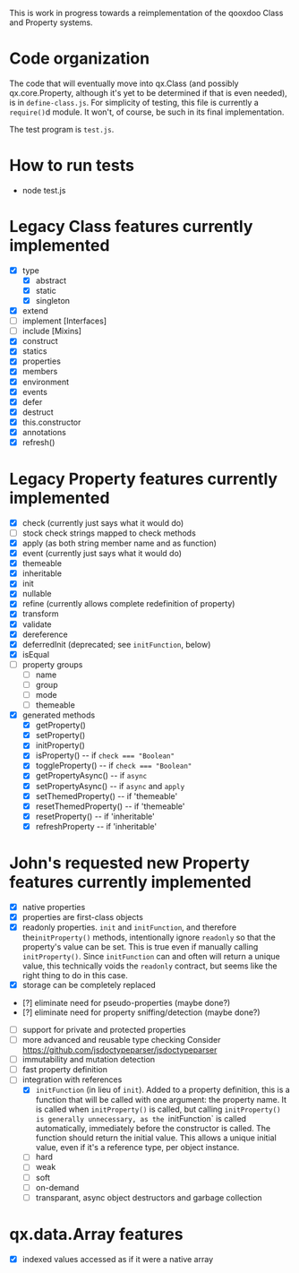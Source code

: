 This is work in progress towards a reimplementation of the qooxdoo
Class and Property systems.

# Code organization
The code that will eventually move into qx.Class (and possibly
qx.core.Property, although it's yet to be determined if that is even
needed), is in `define-class.js`. For simplicity of testing, this file
is currently a `require()`d module. It won't, of course, be such in
its final implementation.

The test program is `test.js`.

# How to run tests
- node test.js

# Legacy Class features currently implemented
- [x] type
  - [x] abstract
  - [x] static
  - [x] singleton
- [x] extend
- [ ] implement [Interfaces]
- [ ] include [Mixins]
- [x] construct
- [x] statics
- [x] properties
- [x] members
- [x] environment
- [x] events
- [x] defer
- [x] destruct
- [x] this.constructor
- [x] annotations
- [x] refresh()

# Legacy Property features currently implemented
- [x] check (currently just says what it would do)
- [ ] stock check strings mapped to check methods
- [x] apply (as both string member name and as function)
- [x] event (currently just says what it would do)
- [x] themeable
- [x] inheritable
- [x] init
- [x] nullable
- [x] refine (currently allows complete redefinition of property)
- [x] transform
- [x] validate
- [x] dereference
- [x] deferredInit (deprecated; see `initFunction`, below)
- [x] isEqual
- [ ] property groups
  - [ ] name
  - [ ] group
  - [ ] mode
  - [ ] themeable
- [x] generated methods
  - [x] getProperty()
  - [x] setProperty()
  - [x] initProperty()
  - [x] isProperty() -- if `check === "Boolean"`
  - [x] toggleProperty() -- if `check === "Boolean"`
  - [x] getPropertyAsync() -- if `async`
  - [x] setPropertyAsync() -- if `async` and `apply`
  - [x] setThemedProperty() -- if 'themeable'
  - [x] resetThemedProperty() -- if 'themeable'
  - [x] resetProperty() -- if 'inheritable'
  - [x] refreshProperty -- if 'inheritable'

# John's requested new Property features currently implemented
- [x] native properties
- [x] properties are first-class objects
- [x] readonly properties. `init` and `initFunction`, and therefore
  the`initProperty()` methods, intentionally ignore `readonly` so that
  the property's value can be set. This is true even if manually
  calling `initProperty()`. Since `initFunction` can and often will
  return a unique value, this technically voids the `readonly`
  contract, but seems like the right thing to do in this case.
- [x] storage can be completely replaced
- [?] eliminate need for pseudo-properties (maybe done?)
- [?] eliminate need for property sniffing/detection (maybe done?)
- [ ] support for private and protected properties
- [ ] more advanced and reusable type checking
  Consider https://github.com/jsdoctypeparser/jsdoctypeparser
- [ ] immutability and mutation detection
- [ ] fast property definition
- [ ] integration with references
  - [x] `initFunction` (in lieu of `init`). Added to a property
    definition, this is a function that will be called with one
    argument: the property name. It is called when `initProperty()` is
    called, but calling `initProperty() is generally unnecessary, as
    the `initFunction` is called automatically, immediately before the
    constructor is called. The function should return the initial
    value. This allows a unique initial value, even if it's a
    reference type, per object instance.
  - [ ] hard
  - [ ] weak
  - [ ] soft
  - [ ] on-demand
  - [ ] transparant, async object destructors and garbage collection

# qx.data.Array features
- [x] indexed values accessed as if it were a native array
